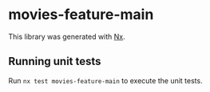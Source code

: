 # movies-feature-main

This library was generated with [Nx](https://nx.dev).

## Running unit tests

Run `nx test movies-feature-main` to execute the unit tests.
